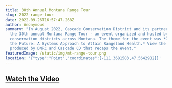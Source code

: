 ```yaml
---
title: 30th Annual Montana Range Tour
slug: 2022-range-tour
date: 2022-09-26T16:57:47.268Z
author: Anonymous
summary: "I﻿n August 2022, Cascade Conservation District and its partners hosted
  the 30th annual Montana Range Tour - an event organized and hosted by
  conservation districts across Montana. The theme for the event was *Growing
  the Future: A Systems Approach to Attain Rangeland Health.* View the video
  produced by DNRC and Cascade CD that recaps the event."
featuredImage: /static/img/mt-range-tour.png
location: '{"type":"Point","coordinates":[-111.3681583,47.5642902]}'
---
```

## **[Watch the Video](https://app.frame.io/reviews/a5b2798c-5233-48bd-a4a8-593e8f1dfcd4/8096ceb5-4642-417c-b21e-72fb8492cfc6?version=ac08b15e-ee07-4fb1-9c0c-d18b0690833f)**
